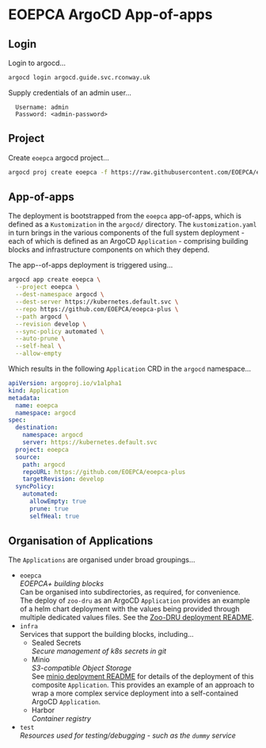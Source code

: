# EOEPCA ArgoCD App-of-apps

## Login

Login to argocd...

```bash
argocd login argocd.guide.svc.rconway.uk
```

Supply credentials of an admin user...

```
  Username: admin
  Password: <admin-password>
```

## Project

Create `eoepca` argocd project...

```bash
argocd proj create eoepca -f https://raw.githubusercontent.com/EOEPCA/eoepca-plus/develop/argocd/project.yaml
```

## App-of-apps

The deployment is bootstrapped from the `eoepca` app-of-apps, which is defined as a `Kustomization` in the `argocd/` directory. The `kustomization.yaml` in turn brings in the various components of the full system deployment - each of which is defined as an ArgoCD `Application` - comprising building blocks and infrastructure components on which they depend.

The app--of-apps deployment is triggered using...

```bash
argocd app create eoepca \
  --project eoepca \
  --dest-namespace argocd \
  --dest-server https://kubernetes.default.svc \
  --repo https://github.com/EOEPCA/eoepca-plus \
  --path argocd \
  --revision develop \
  --sync-policy automated \
  --auto-prune \
  --self-heal \
  --allow-empty
```

Which results in the following `Application` CRD in the `argocd` namespace...

```yaml
apiVersion: argoproj.io/v1alpha1
kind: Application
metadata:
  name: eoepca
  namespace: argocd
spec:
  destination:
    namespace: argocd
    server: https://kubernetes.default.svc
  project: eoepca
  source:
    path: argocd
    repoURL: https://github.com/EOEPCA/eoepca-plus
    targetRevision: develop
  syncPolicy:
    automated:
      allowEmpty: true
      prune: true
      selfHeal: true
```

## Organisation of Applications

The `Applications` are organised under broad groupings...

* `eoepca`<br>
  _EOEPCA+ building blocks_<br>
  Can be organised into subdirectories, as required, for convenience.<br>
  The deploy of `zoo-dru` as an ArgoCD `Application` provides an example of a helm chart deployment with the values being provided through multiple dedicated values files. See the [Zoo-DRU deployment README](eoepca/zoo-dru/README.md).
* `infra`<br>
  Services that support the building blocks, including...
  * Sealed Secrets<br>
    _Secure management of k8s secrets in git_
  * Minio<br>
    _S3-compatible Object Storage_<br>
    See [minio deployment README](infra/minio/README.md) for details of the deployment of this composite `Application`. This provides an example of an approach to wrap a more complex service deployment into a self-contained ArgoCD `Application`.
  * Harbor<br>
    _Container registry_
* `test`<br>
  _Resources used for testing/debugging - such as the `dummy` service_


